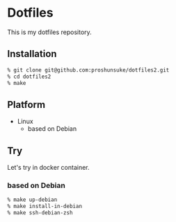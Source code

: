 # Dotfiles

This is my dotfiles repository.

## Installation

```sh
% git clone git@github.com:proshunsuke/dotfiles2.git 
% cd dotfiles2
% make
```

## Platform

* Linux
  * based on Debian

## Try

Let's try in docker container.

### based on Debian

```sh
% make up-debian
% make install-in-debian
% make ssh-debian-zsh
```
